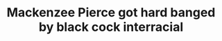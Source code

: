 ---
layout: post
title: Mackenzee Pierce got hard banged by black cock interracial
duration: '11:00'
view: 275
rate: 2
video: 'https://flashservice.xvideos.com/embedframe/7165522'
category: 
 - black
 - rough
 - busty
 - curvy
 - brunette
tags: 
 - big-black-cock
priority: 0.9
changefreq: daily
---